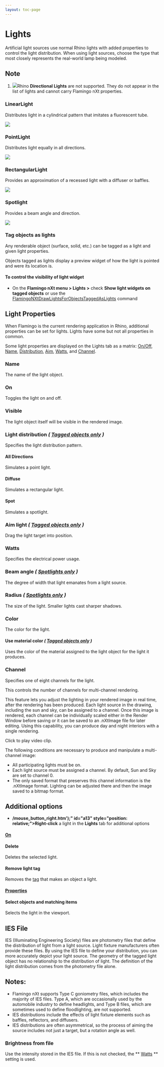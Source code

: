 ```yaml
---
layout: toc-page
---
```



# Lights
 

Artificial light sources use normal Rhino lights with added properties to control the light distribution. When using light sources, choose the type that most closely represents the real-world lamp being modeled.


## Note
 

 1. <img src="../image/directionallightbutton.png"/>Rhino **Directional Lights** are not supported. They do not appear in the list of lights and cannot carry Flamingo nXt properties.

### LinearLight
 

Distributes light in a cylindrical pattern that imitates a fluorescent tube.

<img src="linearlight.png"/>


### PointLight
 

Distributes light equally in all directions.

<img src="pointlight.png"/>


### RectangularLight
 

Provides an approximation of a recessed light with a diffuser or baffles.

<img src="rectangular light.png"/>


### Spotlight
 

Provides a beam angle and direction.

<img src="spotlight.png"/>


### Tag objects as lights
 

Any renderable object (surface, solid, etc.) can be tagged as a light and given light properties.

Objects tagged as lights display a preview widget of how the light is pointed and were its location is.


#### To control the visibility of light widget

 * On the **Flamingo nXt menu &gt; Lights &gt;** check **Show light widgets on tagged objects** or use the [FlamingoNXtDrawLightsForObjectsTaggedAsLights](../general/flamingo-command-list.html#flamingonxtdrawlightsforobjectstaggedaslights) command

## Light Properties
 

When Flamingo is the current rendering application in Rhino, additional properties can be set for lights. Lights have some but not all properties in common.

Some light properties are displayed on the Lights tab as a matrix: [On/Off](lights-tab.html#on), [Name](lights-tab.html#name), [Distribution](lights-tab.html#light-distribution), [Aim](lights-tab.html#aim-light), [Watts](lights-tab.html#watts), and [Channel](lights-tab.html#channel).


### Name
 

The name of the light object.


### On
 

Toggles the light on and off.


### Visible
 

The light object itself will be visible in the rendered image.


### Light distribution *( [Tagged objects only](#tag-objects-as-lights) )* 
 

Specifies the light distribution pattern.


#### All Directions

Simulates a point light.


#### Diffuse

Simulates a rectangular light.


#### Spot

Simulates a spotlight.


### Aim light *( [Tagged objects only](#tag-objects-as-lights) )* 
 

Drag the light target into position.


### Watts
 

Specifies the electrical power usage.


### Beam angle *( [Spotlights only](lights-tab.html#spotlight) )* 
 

The degree of width that light emanates from a light source.


### Radius *( [Spotlights only](lights-tab.html#spotlight) )* 
 

The size of the light. Smaller lights cast sharper shadows.


### Color
 

The color for the light.


#### Use material color *( [Tagged objects only](#tag-objects-as-lights) )* 

Uses the color of the material assigned to the light object for the light it produces.


### Channel
 

Specifies one of eight channels for the light.

This controls the number of channels for multi-channel rendering.

This feature lets you adjust the lighting in your rendered image in real time, after the rendering has been produced. Each light source in the drawing, including the sun and sky, can be assigned to a channel. Once this image is rendered, each channel can be individually scaled either in the Render Window before saving or it can be saved to an .nXtImage file for later editing. Using this capability, you can produce day and night interiors with a single rendering.

Click to play video clip.

The following conditions are necessary to produce and manipulate a multi-channel image:

 * All participating lights must be on.
 * Each light source must be assigned a channel. By default, Sun and Sky are set to channel 0.
 * The only saved format that preserves this channel information is the .nXtImage format. Lighting can be adjusted there and then the image saved to a bitmap format.

## Additional options
 

 *  **/mouse_button_right.htm');" id="a13" style="position: relative;">Right-click** a light in the **Lights** tab for additional options

####  [On](lights-tab.html#on) 


#### Delete

Deletes the selected light.


#### Remove light tag

Removes the [tag](lights-tab.html#tag-objects-as-lights) that makes an object a light.


####  [Properties](lights-tab.html#light-properties) 


#### Select objects and matching items

Selects the light in the viewport.


## IES File
 

IES (Illuminating Engineering Society) files are photometry files that define the distribution of light from a light source. Light fixture manufacturers often provide these files. By using the IES file to define your distribution, you can more accurately depict your light source. The geometry of the tagged light object has no relationship to the distribution of light. The definition of the light distribution comes from the photometry file alone.


## Notes:
 

 * Flamingo nXt supports Type C goniometry files, which includes the majority of IES files. Type A, which are occasionally used by the automobile industry to define headlights, and Type B files, which are sometimes used to define floodlighting, are not supported.
 * IES distributions include the effects of light fixture elements such as baffles, reflectors, and diffusers.
 * IES distributions are often asymmetrical, so the process of aiming the source includes not just a target, but a rotation angle as well.

### Brightness from file
 

Use the intensity stored in the IES file. If this is not checked, the ** [Watts](lights-tab.html#watts) ** setting is used.

